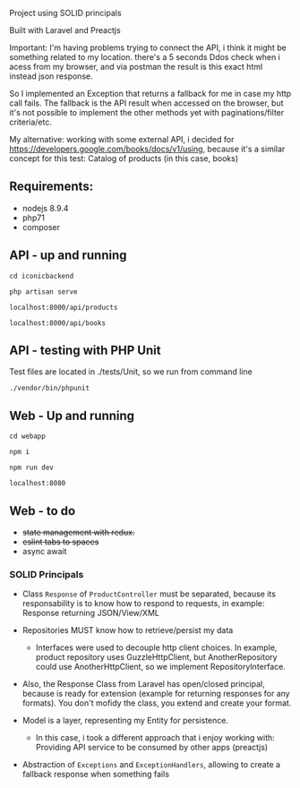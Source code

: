 Project using SOLID principals

Built with Laravel and Preactjs

Important: I'm having problems trying to connect the API, i think it might be something related to my location. there's a 5 seconds Ddos check when i acess from my browser, and via postman the result is this exact html instead json response.

So I implemented an Exception that returns a fallback for me in case my http call fails. The fallback is the API result when accessed on the browser, but it's not possible to implement the other methods yet with paginations/filter criteria/etc.

My alternative: working with some external API, i decided for https://developers.google.com/books/docs/v1/using, because it's a similar concept for this test: Catalog of products (in this case, books)

## Requirements:

- nodejs 8.9.4
- php71
- composer

## API - up and running
`cd iconicbackend`

`php artisan serve`

`localhost:8000/api/products`

`localhost:8000/api/books`

## API - testing with PHP Unit

Test files are located in ./tests/Unit, so we run from command line

`./vendor/bin/phpunit`

## Web - Up and running

`cd webapp`

`npm i`

`npm run dev`

`localhost:8080`

## Web - to do

* ~~state management with redux.~~
* ~~eslint tabs to spaces~~
* async await

### SOLID Principals

* Class `Response` of `ProductController` must be separated, because its responsability is to know how to respond to requests, in example: Response returning JSON/View/XML

* Repositories MUST know how to retrieve/persist my data
  * Interfaces were used to decouple http client choices. In example, product repository uses GuzzleHttpClient, but AnotherRepository could use AnotherHttpClient, so we implement RepositoryInterface.

* Also, the Response Class from Laravel has open/closed principal, because is ready for extension (example for returning responses for any formats). You don't mofidy the class, you extend and create your format. 

* Model is a layer, representing my Entity for persistence.
  * In this case, i took a different approach that i enjoy working with: Providing API service to be consumed by other apps (preactjs)

* Abstraction of `Exceptions` and `ExceptionHandlers`, allowing to create a fallback response when something fails